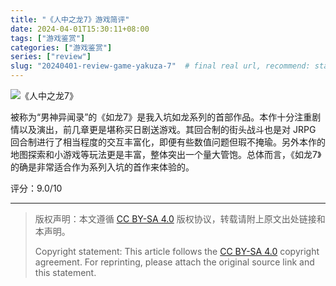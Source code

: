 ```yaml
---
title: "《人中之龙7》游戏简评"
date: 2024-04-01T15:30:11+08:00
tags: ["游戏鉴赏"]
categories: ["游戏鉴赏"]
series: ["review"] 
slug: "20240401-review-game-yakuza-7"  # final real url, recommend: start by date, follow lower case words with hyphen splitter. E.g., `20230316-text-title`
---
```


![《人中之龙7》](/img/posts/20240401-y.jpg "《人中之龙7》")

被称为“男神异闻录”的《如龙7》是我入坑如龙系列的首部作品。本作十分注重剧情以及演出，前几章更是堪称买日剧送游戏。其回合制的街头战斗也是对 JRPG 回合制进行了相当程度的交互丰富化，即便有些数值问题但瑕不掩瑜。另外本作的地图探索和小游戏等玩法更是丰富，整体突出一个量大管饱。总体而言，《如龙7》的确是非常适合作为系列入坑的首作来体验的。

评分：9.0/10

---

> 版权声明：本文遵循 [CC BY-SA 4.0](https://creativecommons.org/licenses/by-sa/4.0/deed.zh) 版权协议，转载请附上原文出处链接和本声明。
>
> Copyright statement: This article follows the [CC BY-SA 4.0](https://creativecommons.org/licenses/by-sa/4.0/deed.en) copyright agreement. For reprinting, please attach the original source link and this statement.
